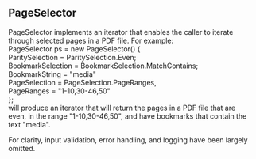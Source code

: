 
## PageSelector

PageSelector implements an iterator that enables the caller to iterate <br/>
through selected pages in a PDF file. For example: <br/>
  PageSelector ps = new PageSelector() { <br/>
                            ParitySelection = ParitySelection.Even; <br/>
                            BookmarkSelection = BookmarkSelection.MatchContains; <br/>
                            BookmarkString = "media"  <br/>
                            PageSelection = PageSelection.PageRanges, <br/>
                            PageRanges = "1-10,30-46,50"  <br/>
                     }; <br/>
will produce an iterator that will return the pages in a PDF file that are <br/>
even, in the range "1-10,30-46,50", and have bookmarks that contain the <br/>
text "media". <br/>



For clarity, input validation, error handling, and logging have been largely omitted.



